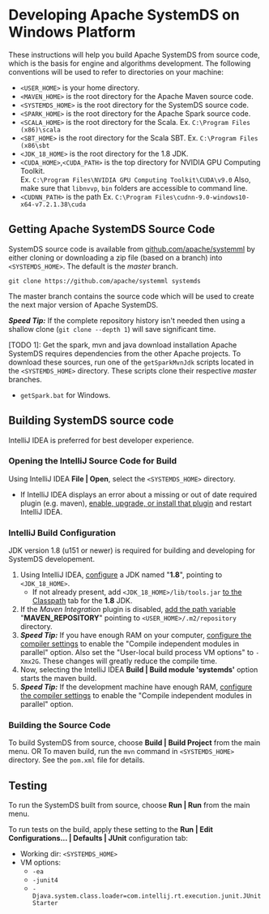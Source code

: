 # Developing Apache SystemDS on Windows Platform

These instructions will help you build Apache SystemDS from source code, which is the basis for engine and algorithms development.
The following conventions will be used to refer to directories on your machine:

* `<USER_HOME>` is your home directory.
* `<MAVEN_HOME>` is the root directory for the Apache Maven source code.  
* `<SYSTEMDS_HOME>` is the root directory for the SystemDS source code.
* `<SPARK_HOME>` is the root directory for the Apache Spark source code.
* `<SCALA_HOME>` is the root directory for the Scala.
Ex. `C:\Program Files (x86)\scala`
* `<SBT_HOME>` is the root directory for the Scala SBT.
Ex. `C:\Program Files (x86\sbt`
* `<JDK_18_HOME>` is the root directory for the 1.8 JDK.
* `<CUDA_HOME>`,`<CUDA_PATH>` is the top directory for NVIDIA GPU Computing Toolkit.  
Ex. `C:\Program Files\NVIDIA GPU Computing Toolkit\CUDA\v9.0`
Also, make sure that `libnvvp`, `bin` folders are accessible to command line.
*  `<CUDNN_PATH>` is the path 
Ex. `C:\Program Files\cudnn-9.0-windows10-x64-v7.2.1.38\cuda`

## Getting Apache SystemDS Source Code

SystemDS source code is available from [github.com/apache/systemml](https://github.com/apache/systemml) by either cloning or
downloading a zip file (based on a branch) into `<SYSTEMDS_HOME>`. The default is the *master* branch.

````
git clone https://github.com/apache/systemml systemds
```` 

The master branch contains the source code which will be used to create the next major version of Apache SystemDS.

_**Speed Tip:**_ If the complete repository history isn't needed then using a shallow clone (`git clone --depth 1`) will
save significant time.

[TODO 1]: Get the spark, mvn and java download installation
Apache SystemDS requires dependencies from the other Apache projects. To download these sources,
run one of the `getSparkMvnJdk` scripts located in the `<SYSTEMDS_HOME>` directory. These scripts clone their respective
*master* branches.
* `getSpark.bat` for Windows.

## Building SystemDS source code

IntelliJ IDEA is preferred for best developer experience.

### Opening the IntelliJ Source Code for Build

Using IntelliJ IDEA **File | Open**, select the `<SYSTEMDS_HOME>` directory. 
* If IntelliJ IDEA displays an error about a missing or out of date required plugin (e.g. maven),
  [enable, upgrade, or install that plugin](https://www.jetbrains.com/help/idea/managing-plugins.html) and restart IntelliJ IDEA.

### IntelliJ Build Configuration

JDK version 1.8 (u151 or newer) is required for building and developing for SystemDS developement.

1. Using IntelliJ IDEA, [configure](https://www.jetbrains.com/help/idea/sdk.html) a JDK named "**1.8**", pointing to `<JDK_18_HOME>`.
   * If not already present, add `<JDK_18_HOME>/lib/tools.jar` [to the Classpath](https://www.jetbrains.com/help/idea/sdk.html#manage_sdks) tab
     for the **1.8** JDK.
2. If the _Maven Integration_ plugin is disabled, [add the path variable](https://www.jetbrains.com/help/idea/working-with-projects.html#path-variables)
   "**MAVEN_REPOSITORY**" pointing to `<USER_HOME>/.m2/repository` directory.
3. _**Speed Tip:**_ If you have enough RAM on your computer,
   [configure the compiler settings](https://www.jetbrains.com/help/idea/specifying-compilation-settings.html)
   to enable the "Compile independent modules in parallel" option. Also set the "User-local build process VM options" to `-Xmx2G`.
   These changes will greatly reduce the compile time.
4. Now, selecting the IntelliJ IDEA **Build | Build module 'systemds'** option starts the maven build.
5. _**Speed Tip:**_ If the development machine have enough RAM, [configure the compiler settings](https://www.jetbrains.com/help/idea/specifying-compilation-settings.html)
   to enable the "Compile independent modules in parallel" option.
 
### Building the Source Code
To build SystemDS from source, choose **Build | Build Project** from the main menu.
OR
To maven build, run the `mvn` command in `<SYSTEMDS_HOME>` directory. See the `pom.xml` file for details.

## Testing
To run the SystemDS built from source, choose **Run | Run** from the main menu.

To run tests on the build, apply these setting to the **Run | Edit Configurations... | Defaults | JUnit** configuration tab:
  * Working dir: `<SYSTEMDS_HOME>`
  * VM options:
    * `-ea`
    * `-junit4`
    * `-Djava.system.class.loader=com.intellij.rt.execution.junit.JUnitStarter`

